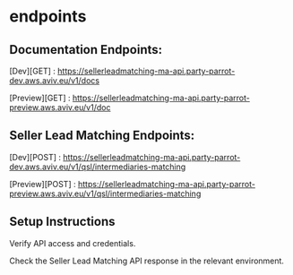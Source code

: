 # endpoints

## Documentation Endpoints:

[Dev][GET] : https://sellerleadmatching-ma-api.party-parrot-dev.aws.aviv.eu/v1/docs

[Preview][GET] : https://sellerleadmatching-ma-api.party-parrot-preview.aws.aviv.eu/v1/doc 

## Seller Lead Matching Endpoints:

[Dev][POST] : https://sellerleadmatching-ma-api.party-parrot-dev.aws.aviv.eu/v1/qsl/intermediaries-matching

[Preview][POST] : https://sellerleadmatching-ma-api.party-parrot-preview.aws.aviv.eu/v1/qsl/intermediaries-matching

## Setup Instructions

Verify API access and credentials.

Check the Seller Lead Matching API response in the relevant environment.

